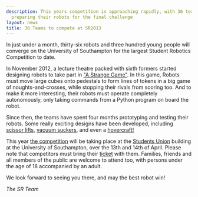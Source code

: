```yaml
---
description: This years competition is approaching rapidly, with 36 teams of students
  preparing their robots for the final challenge
layout: news
title: 36 Teams to compete at SR2013
---
```

In just under a month, thirty-six robots and
three hundred young people will converge on
the University of Southampton for the largest Student Robotics Competition to
date.

In November 2012, a lecture theatre packed with sixth formers started designing
robots to take part in ["A Strange Game"][sr2013-game-archive].
In this game, Robots must move
large cubes onto pedestals to form lines of tokens in a big game of
noughts-and-crosses, while stopping their rivals from scoring too. And
to make it more interesting, their robots must operate completely
autonomously, only taking commands from a Python program on board the robot.

Since then, the teams have spent four months prototyping and testing
their robots. Some really exciting designs have been developed, including
[scissor lifts](http://youtu.be/LE0VB2YFbDk),
[vacuum suckers](http://youtu.be/kZ7iUeqvsAA),
and even a [hovercraft!](http://youtu.be/dRvJU7jqncM)

This year [the competition](/events/sr2013/2013-04-13-competition) will be taking place
at the [Students Union](http://data.southampton.ac.uk/building/42.html)
building at the University of Southampton, over the 13th and 14th of April.
Please note that competitors must bring their
[ticket](/schools/team-leaders/#Tickets) with them.
Families, friends and all members of the public are welcome to
attend too, with persons under the age of 18 accompanied by an adult.

We look forward to seeing you there, and may the best robot win!

_The SR Team_

[sr2013-game-archive]: https://studentrobotics.org/docs/rules/archive#2013
